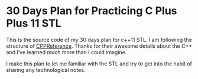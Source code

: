 # 30 Days Plan for Practicing C Plus Plus 11 STL
This is the source code of my 30 days plan for c++11 STL. 
I am following the structure of [CPPReference](https://zh.cppreference.com/w/cpp/algorithm). 
Thanks for their awesome details about the C++ and I've learned much more than I could imagine.

I make this plan to let me familiar with the STL and try to get into the habit of
sharing any technological notes. 
